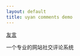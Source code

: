 ```yaml
---
layout: default
title: uyan comments demo
---
```


<!-- UY BEGIN -->
<div id="uyan_frame"></div>
<script type="text/javascript" src="http://v2.uyan.cc/code/uyan.js?uid=2133394"></script>
<!-- UY END -->

[友言](http://www.uyan.cc/)

一个专业的网站社交评论系统